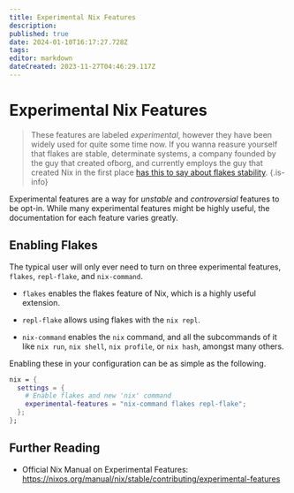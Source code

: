 ```yaml
---
title: Experimental Nix Features
description: 
published: true
date: 2024-01-10T16:17:27.728Z
tags: 
editor: markdown
dateCreated: 2023-11-27T04:46:29.117Z
---
```


# Experimental Nix Features

> These features are labeled *experimental*, however they have been widely used for quite some time now. If you wanna reasure yourself that flakes are stable, determinate systems, a company founded by the guy that created ofborg, and currently employs the guy that created Nix in the first place [has this to say about flakes stability](https://determinate.systems/posts/experimental-does-not-mean-unstable).
{.is-info}

Experimental features are a way for *unstable* and *controversial* features to be opt-in. While many experimental features might be highly useful, the documentation for each feature varies greatly.

## Enabling Flakes

The typical user will only ever need to turn on three experimental features, `flakes`, `repl-flake`, and `nix-command`. 

- `flakes` enables the flakes feature of Nix, which is a highly useful extension. 

- `repl-flake` allows using flakes with the `nix repl`. 

- `nix-command` enables the `nix` command, and all the subcommands of it like `nix run`, `nix shell`, `nix profile`, or `nix hash`, amongst many others.

Enabling these in your configuration can be as simple as the following.

```nix
nix = {
  settings = {
    # Enable flakes and new 'nix' command
    experimental-features = "nix-command flakes repl-flake";
  };
};
```

## Further Reading
- Official Nix Manual on Experimental Features: https://nixos.org/manual/nix/stable/contributing/experimental-features